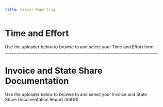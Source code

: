 ```yaml
---
title: Fiscal Reporting
---
```


# Time and Effort

Use the uploader below to browse to and select your Time and Effort form. 

<script src="https://csuchico.app.box.com/upload-widget/embed.js?folderID=62701040698&height=420&isDescriptionFieldShown=0&isEmailRequired=1&title=Submit%20File(s)%20to%20Time_Effort&token=t30qvgi9rli8ima0uvnycihn9owpipj7&width=385" type="text/javascript"></script>

----

# Invoice and State Share Documentation

Use the uploader below to browse to and select your Invoice and State Share Documentation Report (SSDR)

<script src="https://csuchico.app.box.com/upload-widget/embed.js?folderID=62701034698&height=420&isDescriptionFieldShown=0&isEmailRequired=1&title=Submit%20File(s)%20to%20Invoice_SSDR&token=882ioia6vxmvaj2nmpt3p51d3c6qaht3&width=385" type="text/javascript"></script>
